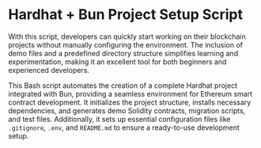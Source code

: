 # Hardhat + Bun Project Setup Script

With this script, developers can quickly start working on their blockchain projects without manually configuring the environment. The inclusion of demo files and a predefined directory structure simplifies learning and experimentation, making it an excellent tool for both beginners and experienced developers.


This Bash script automates the creation of a complete Hardhat project integrated with Bun, providing a seamless environment for Ethereum smart contract development. It initializes the project structure, installs necessary dependencies, and generates demo Solidity contracts, migration scripts, and test files. Additionally, it sets up essential configuration files like `.gitignore`, `.env`, and `README.md` to ensure a ready-to-use development setup.
